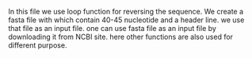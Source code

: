 In this file we use loop function for reversing the sequence. We create a fasta file with which contain 40-45 nucleotide and a header line. we use that file as an input file. one can use fasta file as an input file by downloading it from NCBI site. here other functions are also used for different purpose. 
